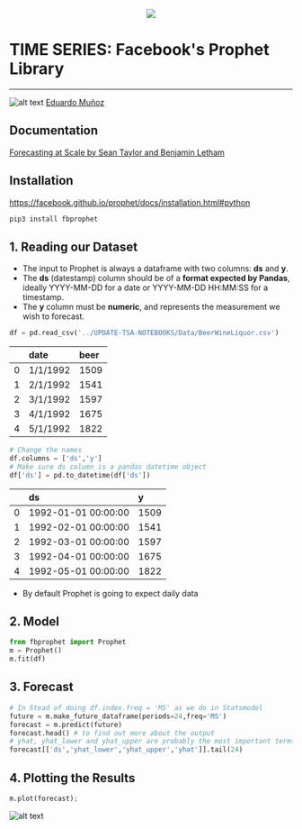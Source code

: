 <p align="center"> 
<img src="https://github.com/emunozlorenzo/MasterDataScience/blob/master/img/image2.png">
</p>

# TIME SERIES: Facebook's Prophet Library
___

![alt text](https://github.com/emunozlorenzo/MasterDataScience/blob/master/img/icon2.png "Logo Title Text 1") [Eduardo Muñoz](https://www.linkedin.com/in/eduardo-mu%C3%B1oz-lorenzo-14144a144/)

## Documentation

[Forecasting at Scale by Sean Taylor and Benjamin Letham](https://peerj.com/preprints/3190.pdf)

## Installation

https://facebook.github.io/prophet/docs/installation.html#python

```sh
pip3 install fbprophet
```

## 1. Reading our Dataset

- The input to Prophet is always a dataframe with two columns: **ds** and **y**. 
- The **ds** (datestamp) column should be of a **format expected by Pandas**, ideally YYYY-MM-DD for a date or YYYY-MM-DD HH:MM:SS for a timestamp. 
- The **y** column must be **numeric**, and represents the measurement we wish to forecast.

```python
df = pd.read_csv('../UPDATE-TSA-NOTEBOOKS/Data/BeerWineLiquor.csv')
```
|    | date     | beer   |
|:---|:---------|:-------|
| 0  | 1/1/1992 | 1509   |
| 1  | 2/1/1992 | 1541   |
| 2  | 3/1/1992 | 1597   |
| 3  | 4/1/1992 | 1675   |
| 4  | 5/1/1992 | 1822   |

```python
# Change the names
df.columns = ['ds','y']
# Make sure ds column is a pandas datetime object
df['ds'] = pd.to_datetime(df['ds'])
```

|    | ds                  | y    |
|:---|:--------------------|:-----|
| 0  | 1992-01-01 00:00:00 | 1509 |
| 1  | 1992-02-01 00:00:00 | 1541 |
| 2  | 1992-03-01 00:00:00 | 1597 |
| 3  | 1992-04-01 00:00:00 | 1675 |
| 4  | 1992-05-01 00:00:00 | 1822 |

- By default Prophet is going to expect daily data

## 2. Model

```python
from fbprophet import Prophet
m = Prophet()
m.fit(df)
```

## 3. Forecast

```python
# In Stead of doing df.index.freq = 'MS' as we do in Statsmodel
future = m.make_future_dataframe(periods=24,freq='MS')
forecast = m.predict(future)
forecast.head() # to find out more about the output
# yhat, yhat_lower and yhat_upper are probably the most important terms of this DF
forecast[['ds','yhat_lower','yhat_upper','yhat']].tail(24)
```

## 4. Plotting the Results

```python
m.plot(forecast);
```
![alt text](https://github.com/emunozlorenzo/MyCheatSheets/blob/master/img/prophet_output.png)
